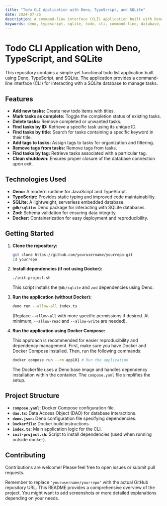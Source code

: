 ```yaml
---
title: "Todo CLI Application with Deno, TypeScript, and SQLite"
date: 2024-07-26
description: A command-line interface (CLI) application built with Deno, TypeScript, and SQLite for managing a todo list.  Features include adding, completing, deleting, searching, and tagging tasks.
keywords: deno, typescript, sqlite, todo, cli, command-line, database, application
---
```


# Todo CLI Application with Deno, TypeScript, and SQLite

This repository contains a simple yet functional todo list application built using Deno, TypeScript, and SQLite.  The application provides a command-line interface (CLI) for interacting with a SQLite database to manage tasks.

## Features

* **Add new tasks:** Create new todo items with titles.
* **Mark tasks as complete:** Toggle the completion status of existing tasks.
* **Delete tasks:** Remove completed or unwanted tasks.
* **Find tasks by ID:** Retrieve a specific task using its unique ID.
* **Find tasks by title:** Search for tasks containing a specific keyword in their title.
* **Add tags to tasks:** Assign tags to tasks for organization and filtering.
* **Remove tags from tasks:**  Remove tags from tasks.
* **Find tasks by tag:**  Retrieve tasks associated with a particular tag.
* **Clean shutdown:** Ensures proper closure of the database connection upon exit.

## Technologies Used

* **Deno:**  A modern runtime for JavaScript and TypeScript.
* **TypeScript:**  Provides static typing and improved code maintainability.
* **SQLite:**  A lightweight, serverless embedded database.
* **`@db/sqlite`:** Deno package for interacting with SQLite databases.
* **Zod:**  Schema validation for ensuring data integrity.
* **Docker:** Containerization for easy deployment and reproducibility.

## Getting Started

1. **Clone the repository:**

   ```bash
   git clone https://github.com/yourusername/yourrepo.git
   cd yourrepo
   ```

2. **Install dependencies (if not using Docker):**

   ```bash
   ./init-project.sh
   ```
   This script installs the `@db/sqlite` and `zod` dependencies using Deno.

3. **Run the application (without Docker):**

   ```bash
   deno run --allow-all index.ts
   ```
   (Replace `--allow-all` with more specific permissions if desired.  At minimum, `--allow-read` and `--allow-write` are needed).


4. **Run the application using Docker Compose:**

   This approach is recommended for easier reproducibility and dependency management.  First, make sure you have Docker and Docker Compose installed. Then, run the following commands:


   ```bash
   docker compose run --rm app101 # Run the application
   ```

   The Dockerfile uses a Deno base image and handles dependency installation within the container.  The `compose.yaml` file simplifies the setup.

## Project Structure

* **`compose.yaml`:** Docker Compose configuration file.
* **`dao.ts`:** Data Access Object (DAO) for database interactions.
* **`deno.json`:**  Deno configuration file specifying dependencies.
* **`Dockerfile`:** Docker build instructions.
* **`index.ts`:** Main application logic for the CLI.
* **`init-project.sh`:** Script to install dependencies (used when running outside docker).

## Contributing

Contributions are welcome! Please feel free to open issues or submit pull requests.


Remember to replace `"yourusername/yourrepo"` with the actual GitHub repository URL.  This README provides a comprehensive overview of the project.  You might want to add screenshots or more detailed explanations depending on your needs.
